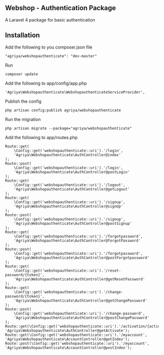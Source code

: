 ## Webshop - Authentication Package
A Laravel 4 package for basic authentication

## Installation

Add the following to you composer.json file

    "agriya/webshopauthenticate": "dev-master"

Run

    composer update

Add the following to app/config/app.php

    'Agriya\Webshopauthenticate\WebshopauthenticateServiceProvider',

Publish the config

    php artisan config:publish agriya/webshopauthenticate

Run the migration

    php artisan migrate --package="agriya/webshopauthenticate"

Add the following to app/routes.php

	Route::get(
		\Config::get('webshopauthenticate::uri').'/login',
		'Agriya\Webshopauthenticate\AuthController@index'
	);
	Route::post(
		\Config::get('webshopauthenticate::uri').'/login',
		'Agriya\Webshopauthenticate\AuthController@postLogin'
	);
	Route::get(
		\Config::get('webshopauthenticate::uri').'/logout',
		'Agriya\Webshopauthenticate\AuthController@getLogout'
	);
	Route::get(
		\Config::get('webshopauthenticate::uri').'/signup',
		'Agriya\Webshopauthenticate\AuthController@signUp'
	);
	Route::post(
		\Config::get('webshopauthenticate::uri').'/signup',
		'Agriya\Webshopauthenticate\AuthController@postSignup'
	);
	Route::get(
		\Config::get('webshopauthenticate::uri').'/forgotpassword',
		'Agriya\Webshopauthenticate\AuthController@forgotPassword'
	);
	Route::post(
		\Config::get('webshopauthenticate::uri').'/forgotpassword',
		'Agriya\Webshopauthenticate\AuthController@postForgotpassword'
	);
	Route::get(
		\Config::get('webshopauthenticate::uri').'/reset-password/{token}',
		'Agriya\Webshopauthenticate\AuthController@getResetPassword'
	);
	Route::get(
		\Config::get('webshopauthenticate::uri').'/change-password/{token}',
		'Agriya\Webshopauthenticate\AuthController@getChangePassword'
	);
	Route::post(
		\Config::get('webshopauthenticate::uri').'/change-password',
		'Agriya\Webshopauthenticate\AuthController@postChangePassword'
	);
	Route::get(\Config::get('webshopauthenticate::uri').'/activation/{activationCode}', 'Agriya\Webshopauthenticate\AuthController@getActivate');
	Route::get(\Config::get('webshopauthenticate::uri').'/myaccount', 'Agriya\Webshopauthenticate\AccountController@getIndex');
	Route::post(\Config::get('webshopauthenticate::uri').'/myaccount', 'Agriya\Webshopauthenticate\AccountController@postIndex');
	
